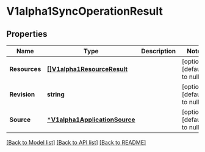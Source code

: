 # V1alpha1SyncOperationResult

## Properties
Name | Type | Description | Notes
------------ | ------------- | ------------- | -------------
**Resources** | [**[]V1alpha1ResourceResult**](v1alpha1ResourceResult.md) |  | [optional] [default to null]
**Revision** | **string** |  | [optional] [default to null]
**Source** | [***V1alpha1ApplicationSource**](v1alpha1ApplicationSource.md) |  | [optional] [default to null]

[[Back to Model list]](../README.md#documentation-for-models) [[Back to API list]](../README.md#documentation-for-api-endpoints) [[Back to README]](../README.md)


